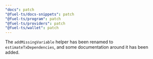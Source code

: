 ```yaml
---
"docs": patch
"@fuel-ts/docs-snippets": patch
"@fuel-ts/program": patch
"@fuel-ts/providers": patch
"@fuel-ts/wallet": patch
---
```


The `addMissingVariable` helper has been renamed to `estimateTxDependencies`, and some documentation around it has been added.
